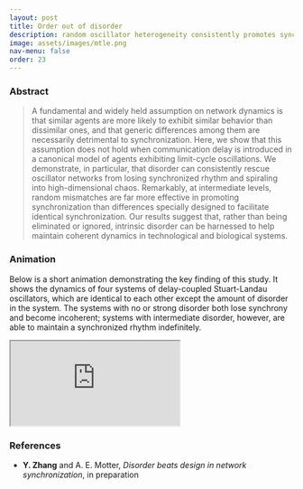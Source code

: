 ```yaml
---
layout: post
title: Order out of disorder
description: random oscillator heterogeneity consistently promotes synchronized rhythm
image: assets/images/mtle.png
nav-menu: false
order: 23
---
```


### Abstract
> A fundamental and widely held assumption on network dynamics is that similar agents are more likely to exhibit similar behavior than dissimilar ones, and that generic differences among them are necessarily detrimental to synchronization.
> Here, we show that this assumption does not hold when communication delay is introduced in a canonical model of agents exhibiting limit-cycle oscillations.
> We demonstrate, in particular, that disorder can consistently rescue oscillator networks from losing synchronized rhythm and spiraling into high-dimensional chaos.
> Remarkably, at intermediate levels, random mismatches are far more effective in promoting synchronization than differences specially designed to facilitate identical synchronization.
> Our results suggest that, rather than being eliminated or ignored, intrinsic disorder can be harnessed to help maintain coherent dynamics in technological and biological systems.

### Animation
Below is a short animation demonstrating the key finding of this study. It shows the dynamics of four systems of delay-coupled Stuart-Landau oscillators, which are identical to each other except the amount of disorder in the system. The systems with no or strong disorder both lose synchrony and become incoherent; systems with intermediate disorder, however, are able to maintain a synchronized rhythm indefinitely.

<div class="resp-container">
  <iframe class="resp-iframe" src="https://www.youtube.com/embed/u6i2XwrGVqk" allow="accelerometer; autoplay; encrypted-media; gyroscope; picture-in-picture" allowfullscreen></iframe>
</div>

### References
* **Y. Zhang** and A. E. Motter, *Disorder beats design in network synchronization*, in preparation

